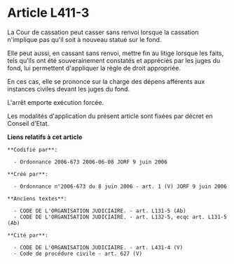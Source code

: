 # Article L411-3

La Cour de cassation peut casser sans renvoi lorsque la cassation n'implique pas qu'il soit à nouveau statué sur le fond.

Elle peut aussi, en cassant sans renvoi, mettre fin au litige lorsque les faits, tels qu'ils ont été souverainement constatés
et appréciés par les juges du fond, lui permettent d'appliquer la règle de droit appropriée.

En ces cas, elle se prononce sur la charge des dépens afférents aux instances civiles devant les juges du fond.

L'arrêt emporte exécution forcée.

Les modalités d'application du présent article sont fixées par décret en Conseil d'Etat.

**Liens relatifs à cet article**

	**Codifié par**:

	  - Ordonnance 2006-673 2006-06-08 JORF 9 juin 2006

	**Créé par**:

	  - Ordonnance n°2006-673 du 8 juin 2006 - art. 1 (V) JORF 9 juin 2006

	**Anciens textes**:

	  - CODE DE L'ORGANISATION JUDICIAIRE. - art. L131-5 (Ab)
	  - CODE DE L'ORGANISATION JUDICIAIRE. - art. L132-5, ecqc art. L131-5 (Ab)

	**Cité par**:

	  - CODE DE L'ORGANISATION JUDICIAIRE. - art. L431-4 (V)
	  - Code de procédure civile - art. 627 (V)
